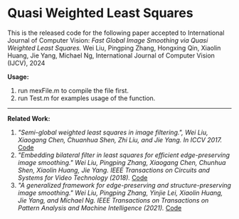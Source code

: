 # Quasi Weighted Least Squares

This is the released code for the following paper accepted to International Journal of Computer Vision:
*Fast Global Image Smoothing via Quasi Weighted Least Squares.* Wei Liu, Pingping Zhang, Hongxing Qin, Xiaolin Huang, Jie Yang, Michael Ng, International Journal of Computer Vision (IJCV), 2024

**Usage:**
1. run mexFile.m to compile the file first.
2. run Test.m for examples usage of the function.

---------------------------------
 **Related Work:**
 1. *"Semi-global weighted least squares in image filtering.", Wei Liu, Xiaogang Chen, Chuanhua Shen, Zhi Liu, and Jie Yang. In ICCV 2017.* [Code](https://github.com/wliusjtu/Semi-Global-Weighted-Least-Squares-in-Image-Filtering)
 2. *"Embedding bilateral filter in least squares for efficient edge-preserving image smoothing." Wei Liu, Pingping Zhang, Xiaogang Chen, Chunhua Shen, Xiaolin Huang, Jie Yang. IEEE Transactions on Circuits and Systems for Video Technology (2018).* [Code](https://github.com/wliusjtu/Embedding-Bilateral-Filter-in-Least-Squares-for-Efficient-Edge-preserving-Image-Smoothing)
 3. *"A generalized framework for edge-preserving and structure-preserving image smoothing." Wei Liu, Pingping Zhang, Yinjie Lei, Xiaolin Huang, Jie Yang, and Michael Ng. IEEE Transactions on Transactions on Pattern Analysis and Machine Intelligence (2021).* [Code](https://github.com/wliusjtu/Generalized-Smoothing-Framework)
 
